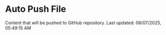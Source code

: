 # Auto Push File

Content that will be pushed to GitHub repository.
Last updated: 08/07/2025, 05:49:15 AM